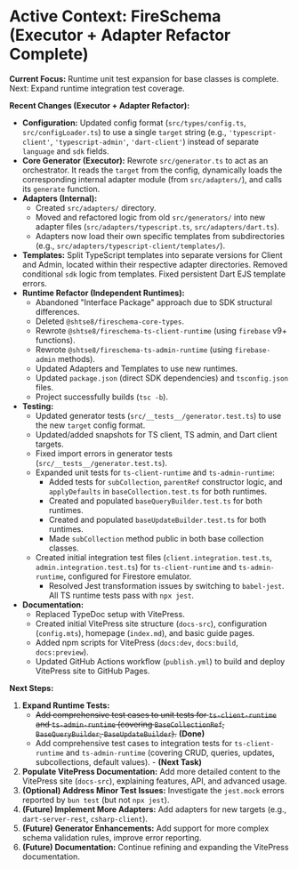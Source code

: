 # Active Context: FireSchema (Executor + Adapter Refactor Complete)

**Current Focus:** Runtime unit test expansion for base classes is complete.
Next: Expand runtime integration test coverage.

**Recent Changes (Executor + Adapter Refactor):**

- **Configuration:** Updated config format (`src/types/config.ts`,
  `src/configLoader.ts`) to use a single `target` string (e.g.,
  `'typescript-client'`, `'typescript-admin'`, `'dart-client'`) instead of
  separate `language` and `sdk` fields.
- **Core Generator (Executor):** Rewrote `src/generator.ts` to act as an
  orchestrator. It reads the `target` from the config, dynamically loads the
  corresponding internal adapter module (from `src/adapters/`), and calls its
  `generate` function.
- **Adapters (Internal):**
  - Created `src/adapters/` directory.
  - Moved and refactored logic from old `src/generators/` into new adapter files
    (`src/adapters/typescript.ts`, `src/adapters/dart.ts`).
  - Adapters now load their own specific templates from subdirectories (e.g.,
    `src/adapters/typescript-client/templates/`).
- **Templates:** Split TypeScript templates into separate versions for Client
  and Admin, located within their respective adapter directories. Removed
  conditional `sdk` logic from templates. Fixed persistent Dart EJS template
  errors.
- **Runtime Refactor (Independent Runtimes):**
  - Abandoned "Interface Package" approach due to SDK structural differences.
  - Deleted `@shtse8/fireschema-core-types`.
  - Rewrote `@shtse8/fireschema-ts-client-runtime` (using `firebase` v9+
    functions).
  - Rewrote `@shtse8/fireschema-ts-admin-runtime` (using `firebase-admin`
    methods).
  - Updated Adapters and Templates to use new runtimes.
  - Updated `package.json` (direct SDK dependencies) and `tsconfig.json` files.
  - Project successfully builds (`tsc -b`).
- **Testing:**
  - Updated generator tests (`src/__tests__/generator.test.ts`) to use the new
    `target` config format.
  - Updated/added snapshots for TS client, TS admin, and Dart client targets.
  - Fixed import errors in generator tests (`src/__tests__/generator.test.ts`).
  - Expanded unit tests for `ts-client-runtime` and `ts-admin-runtime`:
    - Added tests for `subCollection`, `parentRef` constructor logic, and
      `applyDefaults` in `baseCollection.test.ts` for both runtimes.
    - Created and populated `baseQueryBuilder.test.ts` for both runtimes.
    - Created and populated `baseUpdateBuilder.test.ts` for both runtimes.
    - Made `subCollection` method public in both base collection classes.
  - Created initial integration test files (`client.integration.test.ts`,
    `admin.integration.test.ts`) for `ts-client-runtime` and `ts-admin-runtime`,
    configured for Firestore emulator.
    - Resolved Jest transformation issues by switching to `babel-jest`. All TS
      runtime tests pass with `npx jest`.
- **Documentation:**
  - Replaced TypeDoc setup with VitePress.
  - Created initial VitePress site structure (`docs-src`), configuration
    (`config.mts`), homepage (`index.md`), and basic guide pages.
  - Added npm scripts for VitePress (`docs:dev`, `docs:build`, `docs:preview`).
  - Updated GitHub Actions workflow (`publish.yml`) to build and deploy
    VitePress site to GitHub Pages.

**Next Steps:**

1. **Expand Runtime Tests:**
   - ~~Add comprehensive test cases to unit tests for `ts-client-runtime` and
     `ts-admin-runtime` (covering `BaseCollectionRef`, `BaseQueryBuilder`,
     `BaseUpdateBuilder`).~~ **(Done)**
   - Add comprehensive test cases to integration tests for `ts-client-runtime`
     and `ts-admin-runtime` (covering CRUD, queries, updates, subcollections,
     default values). - **(Next Task)**
2. **Populate VitePress Documentation:** Add more detailed content to the
   VitePress site (`docs-src`), explaining features, API, and advanced usage.
3. **(Optional) Address Minor Test Issues:** Investigate the `jest.mock` errors
   reported by `bun test` (but not `npx jest`).
4. **(Future) Implement More Adapters:** Add adapters for new targets (e.g.,
   `dart-server-rest`, `csharp-client`).
5. **(Future) Generator Enhancements:** Add support for more complex schema
   validation rules, improve error reporting.
6. **(Future) Documentation:** Continue refining and expanding the VitePress
   documentation.
